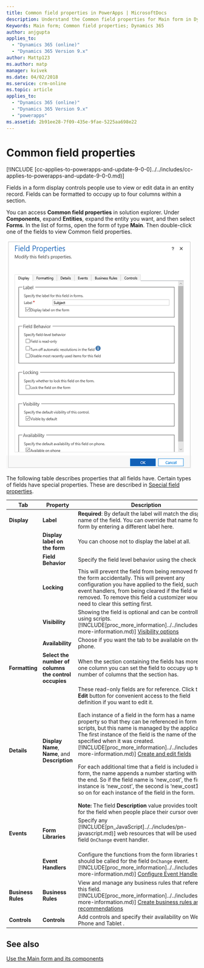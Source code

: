 ```yaml
---
title: Common field properties in PowerApps | MicrosoftDocs
description: Understand the Common field properties for Main form in Dynamics 365 for Customer Engagement
Keywords: Main form; Common field properties; Dynamics 365
author: anjgupta
applies_to: 
  - "Dynamics 365 (online)"
  - "Dynamics 365 Version 9.x"
author: Mattp123
ms.author: matp
manager: kvivek
ms.date: 04/02/2018
ms.service: crm-online
ms.topic: article
applies_to: 
  - "Dynamics 365 (online)"
  - "Dynamics 365 Version 9.x"
  - "powerapps"
ms.assetid: 2b91ee28-7f09-435e-9fae-5225aa698e22
---
```

# Common field properties

[!INCLUDE [cc-applies-to-powerapps-and-update-9-0-0]../../includes/cc-applies-to-powerapps-and-update-9-0-0.md)]

 Fields in a form display controls people use to view or edit data in an entity record. Fields can be formatted to occupy up to four columns within a section.  

You can access **Common field properties** in solution explorer. Under **Components**, expand **Entities**, expand the entity you want, and then select **Forms**. In the list of forms, open the form of type **Main**. Then double-click one of the fields to view Common field properties.

![common-field-properties](media/common-field-properties.png)
  
The following table describes properties that all fields have. Certain types of fields have special properties. These are described in [Special field properties](../customize/special-field-properties-legacy.md).  
  
|Tab|Property|Description|  
|---------|--------------|-----------------|  
|**Display**|**Label**|**Required**: By default the label will match the display name of the field. You can override that name for the form by entering a different label here.|  
||**Display label on the form**|You can choose not to display the label at all.|  
||**Field Behavior**|Specify the field level behavior using the check boxes.|  
||**Locking**|This will prevent the field from being removed from the form accidentally. This will prevent any configuration you have applied to the field, such as event handlers, from being cleared if the field were removed. To remove this field a customizer would need to clear this setting first.|  
||**Visibility**|Showing the field is optional and can be controlled using scripts. [!INCLUDE[proc_more_information]../../includes/proc-more-information.md)] [Visibility options](../customize/visibility-options-legacy.md)|  
||**Availability**|Choose if you want the tab to be available on the phone.|
|**Formatting**|**Select the number of columns the control occupies**|When the section containing the fields has more than one column you can set the field to occupy up to the number of columns that the section has.|  
|**Details**|**Display Name**, **Name**, and **Description**|These read-only fields are for reference. Click the **Edit** button for convenient access to the field definition if you want to edit it.<br /><br /> Each instance of a field in the form has a name property so that they can be referenced in form scripts, but this name is managed by the application. The first instance of the field is the name of the field specified when it was created. [!INCLUDE[proc_more_information]../../includes/proc-more-information.md)] [Create and edit fields](create-edit-fields.md#create-and-edit-fields)<br /><br /> For each additional time that a field is included in a form, the name appends a number starting with 1 to the end. So if the field name is ‘new_cost’, the first instance is ‘new_cost’, the second is ‘new_cost1’, and so on for each instance of the field in the form.<br /><br />**Note:** The field **Description** value provides tooltip text for the field when people place their cursor over it.|  
|**Events**|**Form Libraries**|Specify any [!INCLUDE[pn_JavaScript]../../includes/pn-javascript.md)] web resources that will be used in the field `OnChange` event handler.<br /><br />|  
||**Event Handlers**|Configure the functions from the form libraries that should be called for the field `OnChange` event. [!INCLUDE[proc_more_information]../../includes/proc-more-information.md)] [Configure Event Handlers](../customize/configure-event-handlers-legacy.md)|  
|**Business Rules**|**Business Rules**|View and manage any business rules that reference this field. [!INCLUDE[proc_more_information]../../includes/proc-more-information.md)] [Create business rules and recommendations](create-business-rules-recommendations-apply-logic-form.md)|  
|**Controls**|**Controls**|Add controls and specify their availability on Web, Phone and Tablet .|  

## See also

[Use the Main form and its components](../customize/use-main-form-and-components.md)
